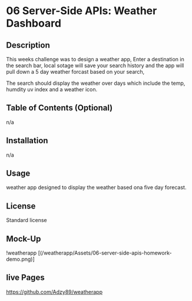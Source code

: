 # 06 Server-Side APIs: Weather Dashboard

## Description
This weeks challenge was to design a weather app, Enter a destination in the search bar, local sotage will save your search history and the app will pull down a 5 day weather forcast based on your search,

The search should display the weather over days which include the temp, humdity uv index and a weather icon.

## Table of Contents (Optional)

n/a

## Installation

n/a

## Usage

weather app designed to display the weather based ona five day forecast.

## License

Standard license

## Mock-Up

!weatherapp [(/weatherapp/Assets/06-server-side-apis-homework-demo.png)]

## live Pages

https://github.com/Adzy89/weatherapp
